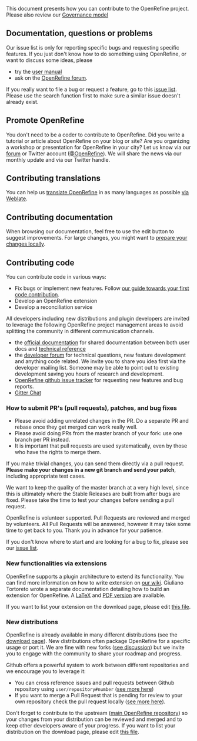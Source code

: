 This document presents how you can contribute to the OpenRefine project. Please also review our [Governance model](https://github.com/OpenRefine/OpenRefine/blob/master/GOVERNANCE.md)

## Documentation, questions or problems

Our issue list is only for reporting specific bugs and requesting specific features. If you just don't know how to do something using OpenRefine, or want to discuss some ideas, please
- try the [user manual](https://docs.openrefine.org/)
- ask on the [OpenRefine forum](https://forum.openrefine.org/).

If you really want to file a bug or request a feature, go to this [issue list](https://github.com/OpenRefine/OpenRefine/issues). Please use the search function first to make sure a similar issue doesn't already exist. 

## Promote OpenRefine

You don't need to be a coder to contribute to OpenRefine. Did you write a tutorial or article about OpenRefine on your blog or site? Are you organizing a workshop or presentation for OpenRefine in your city? Let us know via our [forum](https://forum.openrefine.org/) or Twitter account ([@OpenRefine](http://twitter.com/OpenRefine)). We will share the news via our monthly update and via our Twitter handle. 

## Contributing translations

You can help us [translate OpenRefine](https://docs.openrefine.org/technical-reference/translating-ui) in as many languages as possible [via Weblate](https://hosted.weblate.org/engage/openrefine/?utm_source=widget).

## Contributing documentation

When browsing our documentation, feel free to use the edit button to suggest improvements. For large changes, you might want to [prepare your changes locally](https://docs.openrefine.org/technical-reference/contributing#contributing-to-the-documentation).

##  Contributing code 

You can contribute code in various ways:
- Fix bugs or implement new features. Follow [our guide towards your first code contribution](https://docs.openrefine.org/technical-reference/contributing#your-first-code-pull-request).
- Develop an OpenRefine extension
- Develop a reconciliation service

All developers including new distributions and plugin developers are invited to leverage the following OpenRefine project management areas to avoid splitting the community in different communication channels.
- the [official documentation](https://docs.openrefine.org/technical-reference/technical-reference-index) for shared documentation between both user docs and [technical reference](https://docs.openrefine.org/technical-reference/technical-reference-index)
- the [developer forum](https://forum.openrefine.org/c/dev/8) for technical questions, new feature development and anything code related. We invite you to share you idea first via the developer mailing list. Someone may be able to point out to existing development saving you hours of research and development. 
- [OpenRefine github issue tracker](https://github.com/OpenRefine/OpenRefine/issues) for requesting new features and bug reports.
- [Gitter Chat](https://gitter.im/OpenRefine/OpenRefine)

### How to submit PR's (pull requests), patches, and bug fixes

- Please avoid adding unrelated changes in the PR. Do a separate PR and rebase once they get merged can work really well.
- Please avoid doing PRs from the master branch of your fork: use one branch per PR instead.
- It is important that pull requests are used systematically, even by those who have the rights to merge them.
 
If you make trivial changes, you can send them directly via a pull request. **Please make your changes in a new git branch and send your patch**, including appropriate test cases.

We want to keep the quality of the master branch at a very high level, since this is ultimately where the Stable Releases are built from after bugs are fixed. Please take the time to test your changes before sending a pull request.

OpenRefine is volunteer supported. Pull Requests are reviewed and merged by volunteers. All Pull Requests will be answered, however it may take some time to get back to you. Thank you in advance for your patience.

If you don't know where to start and are looking for a bug to fix, please see our [issue list](https://github.com/OpenRefine/OpenRefine/issues). 

### New functionalities via extensions

OpenRefine supports a plugin architecture to extend its functionality. You can find more information on how to write extension on [our wiki](https://github.com/OpenRefine/OpenRefine/wiki/Write-An-Extension). Giuliano Tortoreto wrote a separate documentation detailing how to build an extension for OpenRefine. A [LaTeX](https://github.com/OpenRefine/OpenRefineExtensionDoc) and [PDF version](https://github.com/OpenRefine/OpenRefineExtensionDoc/blob/master/main.pdf) are available.

If you want to list your extension on the download page, please edit [this file](https://github.com/OpenRefine/openrefine.github.com/blob/master/download.md).

### New distributions

OpenRefine is already available in many different distributions (see the [download page](http://openrefine.org/download.html)). New distributions often package OpenRefine for a specific usage or port it. We are fine with new forks ([see discussion](https://groups.google.com/forum/#!msg/openrefine/pasNnMDJ3p8/LrZz_GiFCwAJ)) but we invite you to engage with the community to share your roadmap and progress.

Github offers a powerful system to work between different repositories and we encourage you to leverage it:
- You can cross reference issues and pull requests between Github repository using `user/repository#number` ([see more here](https://github.com/blog/967-github-secrets#cross-repository-issue-references))
- If you want to merge a Pull Request that is pending for review to your own repository check the pull request locally ([see more here](https://help.github.com/articles/checking-out-pull-requests-locally/)).

Don't forget to contribute to the upstream ([main OpenRefine repository](https://github.com/openrefine/openrefine.git)) so your changes from your distribution can be reviewed and merged and to keep other developers aware of your progress. If you want to list your distribution on the download page, please edit [this file](https://github.com/OpenRefine/openrefine.github.com/blob/master/download.md).
